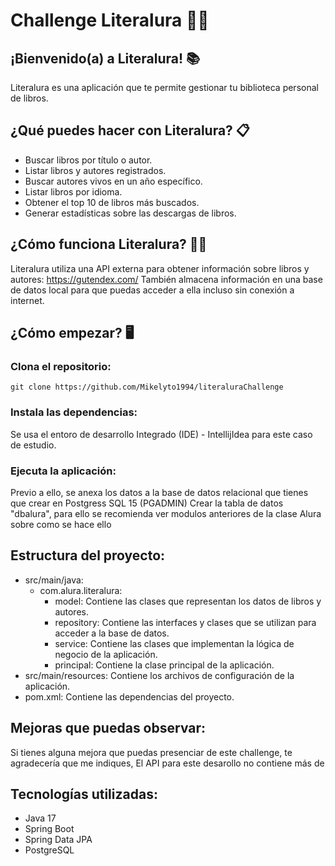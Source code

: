 # Challenge Literalura 👩‍💻
## ¡Bienvenido(a) a Literalura! 📚
Literalura es una aplicación que te permite gestionar tu biblioteca personal de libros.

## ¿Qué puedes hacer con Literalura? 📋
- Buscar libros por título o autor.
- Listar libros y autores registrados.
- Buscar autores vivos en un año específico.
- Listar libros por idioma.
- Obtener el top 10 de libros más buscados.
- Generar estadísticas sobre las descargas de libros.

## ¿Cómo funciona Literalura? 👩‍🏫
Literalura utiliza una API externa para obtener información sobre libros y autores: https://gutendex.com/ 
También almacena información en una base de datos local para que puedas acceder a ella incluso sin conexión a internet.

## ¿Cómo empezar? 🖥️

### Clona el repositorio:
`git clone https://github.com/Mikelyto1994/literaluraChallenge`

### Instala las dependencias:
Se usa el entoro de desarrollo Integrado (IDE) - IntellijIdea para este caso de estudio.

### Ejecuta la aplicación:
Previo a ello, se anexa los datos a la base de datos relacional que tienes que crear en Postgress SQL 15 (PGADMIN)
Crear la tabla de datos "dbalura", para ello se recomienda ver modulos anteriores de la clase Alura sobre como se hace ello

## Estructura del proyecto:
- src/main/java:
  - com.alura.literalura:
    - model: Contiene las clases que representan los datos de libros y autores.
    - repository: Contiene las interfaces y clases que se utilizan para acceder a la base de datos.
    - service: Contiene las clases que implementan la lógica de negocio de la aplicación.
    - principal: Contiene la clase principal de la aplicación.
- src/main/resources: Contiene los archivos de configuración de la aplicación.
- pom.xml: Contiene las dependencias del proyecto.

## Mejoras que puedas observar:
Si tienes alguna mejora que puedas presenciar de este challenge, te agradecería que me indiques,
El API para este desarollo no contiene más de 

## Tecnologías utilizadas:
- Java 17
- Spring Boot
- Spring Data JPA
- PostgreSQL
